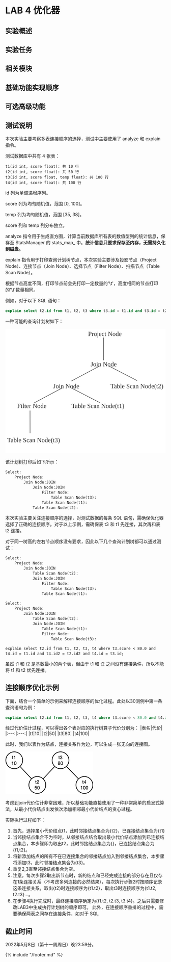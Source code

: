 # LAB 4 优化器

## 实验概述

## 实验任务

## 相关模块

## 基础功能实现顺序

## 可选高级功能

## 测试说明

本次实验主要考察多表连接顺序的选择，测试中主要使用了 analyze 和 explain 指令。

测试数据库中共有 4 张表：

```
t1(id int, score float): 共 10 行
t2(id int, score float): 共 50 行
t3(id int, score float, temp float): 共 100 行
t4(id int, score float): 共 100 行
```

id 列为单调递增序列。

score 列为均匀随机值，范围 [0, 100]。

temp 列为均匀随机值，范围 [35, 38]。

score 列和 temp 列分布独立。

analyze 指令用于生成直方图，计算当前数据库所有表的数值型列的统计信息，保存至 StatsManager 的 stats\_map\_ 中。**统计信息只要求保存至内存，无需持久化到磁盘。**

explain 指令用于打印查询计划树节点，本次实验主要涉及投影节点（Project Node）、连接节点（Join Node）、选择节点（Filter Node）、扫描节点（Table Scan Node）。

根据节点高度不同，打印节点前会先打印一定数量的'\t'，高度相同的节点打印的'\t'数量相同。

例如，对于以下 SQL 语句：

```sql
explain select t2.id from t1, t2, t3 where t3.id = t1.id and t3.id = t2.id and t3.score < 30.0 and t3.temp < 36.0;
```

一种可能的查询计划树如下：

![plan_tree](./pics/plan_tree.svg)

该计划树打印后如下所示：

```
Select:
	Project Node:
		Join Node:JOIN
			Join Node:JOIN
				Filter Node:
					Table Scan Node(t3):
				Table Scan Node(t1):
			Table Scan Node(t2):
```

本次实验主要关注连接顺序的选择，对测试数据的每条 SQL 语句，需确保优化器选择了正确的连接顺序。对于以上示例，需确保表 t3 和 t1 先连接，其次再和表 t2 连接。

对于同一树高的左右节点顺序没有要求，因此以下几个查询计划树都可以通过测试：

```
Select:
	Project Node:
		Join Node:JOIN
			Table Scan Node(t2):
			Join Node:JOIN
				Filter Node:
					Table Scan Node(t3):
				Table Scan Node(t1):
```

```
Select:
	Project Node:
		Join Node:JOIN
			Table Scan Node(t2):
			Join Node:JOIN
				Table Scan Node(t1):
				Filter Node:
					Table Scan Node(t3):
```

```
explain select t2.id from t1, t2, t3, t4 where t3.score < 80.0 and t4.id = t1.id and t4.id2 = t2.id2 and t4.id = t3.id;
```

虽然 t1 和 t2 是基数最小的两个表，但由于 t1 和 t2 之间没有连接条件，所以不能将 t1 和 t2 优先连接。

## 连接顺序优化示例
下面，结合一个简单的示例来解释连接顺序的优化过程。此处以30测例中第一条查询语句为例：
```sql
explain select t2.id from t1, t2, t3, t4 where t3.score < 80.0 and t4.id = t3.id and t3.id = t2.id and t2.id = t1.id;
```
经过代价估计过程，可以得出各个表对应的执行树算子代价分别为：
|表名|代价|
|:---:|:---:|
|t1|10|
|t2|50|
|t3|80|
|t4|100|

此时，我们以表作为结点，连接关系作为边，可以生成一张无向的连接图。

![Join Graph](./pics/join_graph.png)

考虑到join代价估计非常困难，所以基础功能直接使用了一种非常简单的启发式算法，从最小代价结点出发依次添加相邻最小代价结点的贪心过程。

实际执行过程如下：
1. 首先，选择虽小代价结点t1，此时邻接结点集合为{t2}，已连接结点集合为{t1}
2. 当邻接结点集合不为空时，从邻接结点结合取出最小代价结点添加到已连接结点集合，本步骤即为取出t2，此时邻接结点集合为{}，已连接结点集合为{t1,t2}。
3. 将新添加结点的所有不在已连接集合的邻接结点加入到邻接结点集合，本步骤将添加t3，此时邻接结点集合为{t3}。
4. 重复2,3直至邻接结点集合为空。
5. 注意，每次步骤2取出新节点时，新的结点和已经完成连接的部分存在且仅存在1条连接关系（不考虑多列连接的必然结果），每次执行步骤2时按顺序记录这条连接关系，取出{t2}时连接顺序为{t1.t2}，取出t3时连接顺序为{t1.t2, t2.t3}...。
6. 在步骤4执行完成时，最终连接顺序确定为{t1.t2, t2.t3, t3.t4}。之后只需要修改LAB3中生成执行计划树的顺序即可。
此外，在连接顺序重排的过程中，需要确保两表之间存在连接条件，如对于 SQL

## 截止时间

2022年5月8日（第十一周周日）晚23:59分。

{% include "/footer.md" %}
